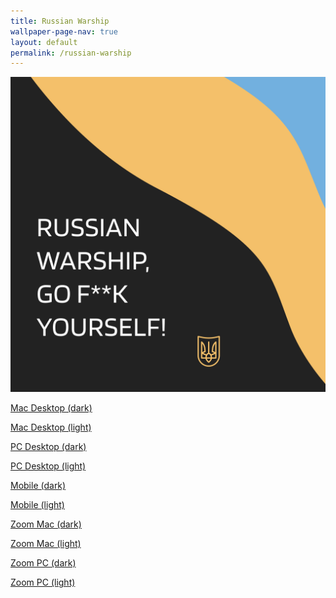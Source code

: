 ```yaml
---
title: Russian Warship
wallpaper-page-nav: true
layout: default
permalink: /russian-warship
---
```


<div class="page-thumb"><img src="static/gallery/russian-warship-thumb.PNG"></div>

<a href="/static/russian-warship/Russian-Warship-Desktop-mac-dark.png">Mac Desktop (dark)</a>

<a href="/static/russian-warship/Russian-Warship-Desktop-mac-light.png">Mac Desktop (light)</a>

<a href="/static/russian-warship/Russian-Warship-Desktop-pc-dark.png">PC Desktop (dark)</a>

<a href="/static/russian-warship/Russian-Warship-Desktop-pc-light.png">PC Desktop (light)</a>

<a href="/static/russian-warship/Russian-Warship-mobile-dark.png">Mobile (dark)</a>

<a href="/static/russian-warship/Russian-Warship-mobile-light.png">Mobile (light)</a>

<a href="/static/russian-warship/Russian-Warship-zoom-mac-dark.png">Zoom Mac (dark)</a>

<a href="/static/russian-warship/Russian-Warship-zoom-mac-light.png">Zoom Mac (light)</a>

<a href="/static/russian-warship/Russian-Warship-zoom-pc-dark.png">Zoom PC (dark)</a>

<a href="/static/russian-warship/Russian-Warship-zoom-pc-light.png">Zoom PC (light)</a>